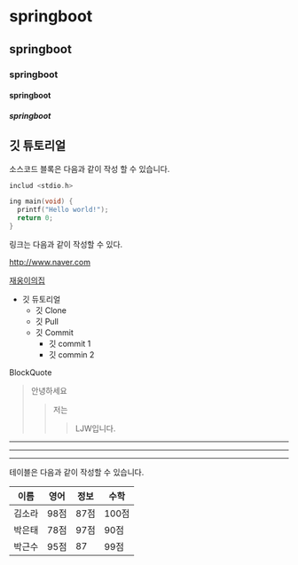 # springboot
## springboot
### springboot
#### springboot
##### springboot

## 깃 튜토리얼

소스코드 블록은 다음과 같이 작성 할 수 있습니다.
```c
includ <stdio.h>

ing main(void) {
  printf("Hello world!");
  return 0;
}
```

링크는 다음과 같이 작성할 수 있다.

http://www.naver.com

[재웅이의집](http://blog.naver.com/bhher)

* 깃 듀토리얼
  * 깃 Clone
  * 깃 Pull
  * 깃 Commit
    * 깃 commit 1
    * 깃 commin 2

BlockQuote
> 안녕하세요
> > 저는
> > > LJW입니다.
> > >

---
___
***

테이블은 다음과 같이 작성할 수 있습니다.

이름|영어|정보|수학
---|---|---|---|
김소라|98점|87점|100점|
박은태|78점|97점|90점|
박근수|95점|87|99점|



